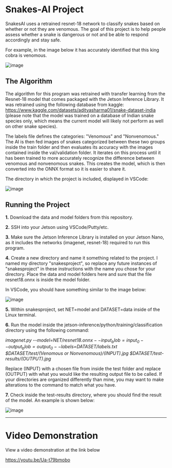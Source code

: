 # Snakes-AI Project

SnakesAI uses a retrained resnet-18 network to classify snakes based on whether or not they are venomous. The goal of this project is to help people assess whether a snake is dangerous or not and be able to respond accordingly and stay safe.

For example, in the image below it has accurately identified that this king cobra is venomous.

![image](https://github.com/Justin0770/Snakes-AI-Project-/assets/136377327/2b9fc2ed-d961-4992-8e4a-e02f48a8d803)

## The Algorithm

The algorithm for this program was retrained with transfer learning from the Resnet-18 model that comes packaged with the Jetson Inference Library. It was retrained using the following database from kaggle: https://www.kaggle.com/datasets/adityasharma01/snake-dataset-india (please note that the model was trained on a database of Indian snake species only, which means the current model will likely not perform as well on other snake species). 

The labels file defines the categories: "Venomous" and "Nonvenomous." The AI is then fed images of snakes categorized between these two groups inside the train folder and then evaluates its accuracy with the images contained inside the val/validation folder. It iterates on this process until it has been trained to more accurately recognize the difference between venomous and nonvenomous snakes. This creates the model, which is then converted into the ONNX format so it is easier to share it.

The directory in which the project is included, displayed in VSCode:

![image](https://github.com/Justin0770/Snakes-AI-Project-/assets/136377327/3d74febe-4a69-4b39-880b-9352909a1955)

## Running the Project

**1.** Download the data and model folders from this repository.

**2.** SSH into your Jetson using VSCode/Putty/etc.
   
**3.** Make sure the Jetson Inference Library is installed on your Jetson Nano, as it includes the networks (imagenet, resnet-18) required to run this program.
   
**4.** Create a new directory and name it something related to the project. I named my directory "snakesproject", so replace any future instances of "snakesproject" in these instructions with the name you chose for your directory. Place the data and model folders here and sure that the file resnet18.onnx is inside the model folder.

   In VSCode, you should have something similar to the image below:
 
![image](https://github.com/Justin0770/Snakes-AI-Project-/assets/136377327/c2cb5a36-f597-44c7-8438-15eb1a0c3fc5)

**5.** Within snakesproject, set NET=model and DATASET=data inside of the Linux terminal.

**6.** Run the model inside the jetson-inference/python/training/classification directory using the following command:

*imagenet.py --model=$NET/resnet18.onnx --input_blob=input_0 --output_blob=output_0 --labels=$DATASET/labels.txt $DATASET/test/(Venomous or Nonvenomous)/(INPUT).jpg $DATASET/test-results/(OUTPUT).jpg*

Replace (INPUT) with a chosen file from inside the test folder and replace (OUTPUT) with what you would like the resulting output file to be called. If your directories are organized differently than mine, you may want to make alterations to the command to match what you have.


**7.** Check inside the test-results directory, where you should find the result of the model. An example is shown below:

![image](https://github.com/Justin0770/Snakes-AI-Project-/assets/136377327/b4107b66-ff90-4c79-90de-58315b377e10)
 
** **

# Video Demonstration

View a video demonstration at the link below

https://youtu.be/Ua-t79bmobo
